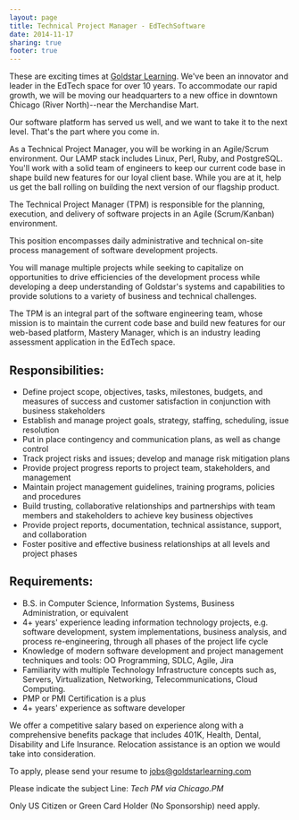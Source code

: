 ```yaml
---
layout: page
title: Technical Project Manager - EdTechSoftware
date: 2014-11-17
sharing: true
footer: true
---
```


These are exciting times at [Goldstar
Learning](https://www.masterymanager.com/). We've been an innovator and leader
in the EdTech space for over 10 years. To accommodate our rapid growth, we will
be moving our headquarters to a new office in downtown Chicago (River
North)--near the Merchandise Mart.

Our software platform has served us well, and we want to take it to the next
level. That's the part where you come in.

As a Technical Project Manager, you will be working in an Agile/Scrum
environment. Our LAMP stack includes Linux, Perl, Ruby, and PostgreSQL. You'll
work with a solid team of engineers to keep our current code base in shape
build new features for our loyal client base. While you are at it, help us get
the ball rolling on building the next version of our flagship product.

The Technical Project Manager (TPM) is responsible for the planning, execution,
and delivery of software projects in an Agile (Scrum/Kanban) environment.

This position encompasses daily administrative and technical on-site process
management of software development projects.

You will manage multiple projects while seeking to capitalize on opportunities
to drive efficiencies of the development process while developing a deep
understanding of Goldstar's systems and capabilities to provide solutions to a
variety of business and technical challenges.

The TPM is an integral part of the software engineering team, whose mission is
to maintain the current code base and build new features for our web-based
platform, Mastery Manager, which is an industry leading assessment application
in the EdTech space.

## Responsibilities:

* Define project scope, objectives, tasks, milestones, budgets, and measures of
  success and customer satisfaction in conjunction with business stakeholders
* Establish and manage project goals, strategy, staffing, scheduling, issue
  resolution
* Put in place contingency and communication plans, as well as change control
* Track project risks and issues; develop and manage risk mitigation plans
* Provide project progress reports to project team, stakeholders, and management
* Maintain project management guidelines, training programs, policies and procedures
* Build trusting, collaborative relationships and partnerships with team
  members and stakeholders to achieve key business objectives
* Provide project reports, documentation, technical assistance, support, and
  collaboration
* Foster positive and effective business relationships at all levels and
  project phases

## Requirements:

* B.S. in Computer Science, Information Systems, Business Administration, or
  equivalent
* 4+ years' experience leading information technology projects, e.g. software
  development, system implementations, business analysis, and process
  re-engineering, through all phases of the project life cycle
* Knowledge of modern software development and project management techniques
  and tools: OO Programming, SDLC, Agile, Jira
* Familiarity with multiple Technology Infrastructure concepts such as,
  Servers, Virtualization, Networking, Telecommunications, Cloud Computing.
* PMP or PMI Certification is a plus
* 4+ years' experience as software developer

We offer a competitive salary based on experience along with a comprehensive
benefits package that includes 401K, Health, Dental, Disability and Life
Insurance. Relocation assistance is an option we would take into
consideration.

To apply, please send your resume to
[jobs@goldstarlearning.com](mailto:jobs@goldstarlearning.com)

Please indicate the subject Line: *Tech PM via Chicago.PM*

Only US Citizen or Green Card Holder (No Sponsorship) need apply.
